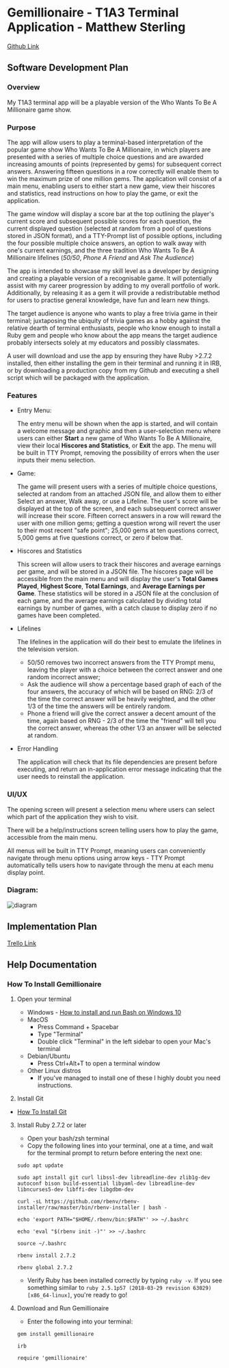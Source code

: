 # Gemillionaire - T1A3 Terminal Application - Matthew Sterling

[Github Link](https://github.com/mjsterling/T1A3)

## Software Development Plan

### Overview

My T1A3 terminal app will be a playable version of the Who Wants To Be A Millionaire game show.

### Purpose

The app will allow users to play a terminal-based interpretation of the popular game show Who Wants To Be A Millionaire, in which players are presented with a series of multiple choice questions and are awarded increasing amounts of points (represented by gems) for subsequent correct answers. Answering fifteen questions in a row correctly will enable them to win the maximum prize of one million gems.
The application will consist of a main menu, enabling users to either start a new game, view their hiscores and statistics, read instructions on how to play the game, or exit the application. 

The game window will display a score bar at the top outlining the player's current score and subsequent possible scores for each question, the current displayed question (selected at random from a pool of questions stored in JSON format), and a TTY-Prompt list of possible options, including the four possible multiple choice answers, an option to walk away with one's current earnings, and the three tradition Who Wants To Be A Millionaire lifelines (*50/50*, *Phone A Friend* and *Ask The Audience*)

The app is intended to showcase my skill level as a developer by designing and creating a playable version of a recognisable game. It will potentially assist with my career progression by adding to my overall portfolio of work. Additionally, by releasing it as a gem it will provide a redistributable method for users to practise general knowledge, have fun and learn new things.

The target audience is anyone who wants to play a free trivia game in their terminal; juxtaposing the ubiquity of trivia games as a hobby against the relative dearth of terminal enthusiasts, people who know enough to install a Ruby gem and people who know about the app means the target audience probably intersects solely at my educators and possibly classmates.

A user will download and use the app by ensuring they have Ruby >2.7.2 installed, then either installing the gem in their terminal and running it in IRB, or by downloading a production copy from my Github and executing a shell script which will be packaged with the application.

### Features

- Entry Menu:

    The entry menu will be shown when the app is started, and will contain a welcome message and graphic and then a user-selection menu where users can either **Start** a new game of Who Wants To Be A Millionaire, view their local **Hiscores and Statistics**, or **Exit** the app. The menu will be built in TTY Prompt, removing the possibility of errors when the user inputs their menu selection.

- Game:

    The game will present users with a series of multiple choice questions, selected at random from an attached JSON file, and allow them to either Select an answer, Walk away, or use a Lifeline. The user's score will be displayed at the top of the screen, and each subsequent correct answer will increase their score. Fifteen correct answers in a row will reward the user with one million gems; getting a question wrong will revert the user to their most recent "safe point"; 25,000 gems at ten questions correct, 5,000 gems at five questions correct, or zero if below that.

- Hiscores and Statistics

    This screen will allow users to track their hiscores and average earnings per game, and will be stored in a JSON file. The hiscores page will be accessible from the main menu and will display the user's **Total Games Played**, **Highest Score**, **Total Earnings**, and **Average Earnings per Game**. These statistics will be stored in a JSON file at the conclusion of each game, and the average earnings calculated by dividing total earnings by number of games, with a catch clause to display zero if no games have been completed.

- Lifelines

    The lifelines in the application will do their best to emulate the lifelines in the television version.

    - 50/50 removes two incorrect answers from the TTY Prompt menu, leaving the player with a choice between the correct answer and one random incorrect answer;
    - Ask the audience will show a percentage based graph of each of the four answers, the accuracy of which will be based on RNG: 2/3 of the time the correct answer will be heavily weighted, and the other 1/3 of the time the answers will be entirely random.
    - Phone a friend will give the correct answer a decent amount of the time, again based on RNG - 2/3 of the time the "friend" will tell you the correct answer, whereas the other 1/3 an answer will be selected at random.

- Error Handling

    The application will check that its file dependencies are present before executing, and return an in-application error message indicating that the user needs to reinstall the application.

### UI/UX

The opening screen will present a selection menu where users can select which part of the application they wish to visit.

There will be a help/instructions screen telling users how to play the game, accessible from the main menu.

All menus will be built in TTY Prompt, meaning users can conveniently navigate through menu options using arrow keys - TTY Prompt automatically tells users how to navigate through the menu at each menu display point.

### Diagram:

![diagram](./T1A3ControlFlow.svg)

## Implementation Plan

[Trello Link](https://trello.com/b/1JPRx6TF/t1a3)

## Help Documentation

### How To Install Gemillionaire

1. Open your terminal
    - Windows - [How to install and run Bash on Windows 10](https:/itsfoss.com/install-bash-on-windows/)
    - MacOS 
        - Press Command + Spacebar
        - Type "Terminal"
        - Double click "Terminal" in the left sidebar to open your Mac's terminal
    - Debian/Ubuntu
        - Press Ctrl+Alt+T to open a terminal window
    - Other Linux distros
        - If you've managed to install one of these I highly doubt you need instructions.

2. Install Git

- [How To Install Git](https://github.com/git-guides/install-git)

3. Install Ruby 2.7.2 or later
    - Open your bash/zsh terminal
    - Copy the following lines into your terminal, one at a time, and wait for the terminal prompt to return before entering the next one:
    ```
    sudo apt update

    sudo apt install git curl libssl-dev libreadline-dev zlib1g-dev autoconf bison build-essential libyaml-dev libreadline-dev libncurses5-dev libffi-dev libgdbm-dev

    curl -sL https://github.com/rbenv/rbenv-installer/raw/master/bin/rbenv-installer | bash -

    echo 'export PATH="$HOME/.rbenv/bin:$PATH"' >> ~/.bashrc

    echo 'eval "$(rbenv init -)"' >> ~/.bashrc

    source ~/.bashrc

    rbenv install 2.7.2

    rbenv global 2.7.2
    ```
    - Verify Ruby has been installed correctly by typing `ruby -v`. If you see something similar to `ruby 2.5.1p57 (2018-03-29 revision 63029) [x86_64-linux]`, you're ready to go!

4. Download and Run Gemillionaire

    - Enter the following into your terminal:
    ```
    gem install gemillionaire

    irb

    require 'gemillionaire'
    ```
